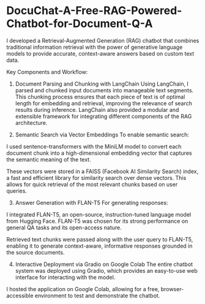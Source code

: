 # DocuChat-A-Free-RAG-Powered-Chatbot-for-Document-Q-A

I developed a Retrieval-Augmented Generation (RAG) chatbot that combines traditional information retrieval with the power of generative language models to provide accurate, context-aware answers based on custom text data.

Key Components and Workflow:
1. Document Parsing and Chunking with LangChain
Using LangChain, I parsed and chunked input documents into manageable text segments. This chunking process ensures that each piece of text is of optimal length for embedding and retrieval, improving the relevance of search results during inference. LangChain also provided a modular and extensible framework for integrating different components of the RAG architecture.

2. Semantic Search via Vector Embeddings
To enable semantic search:

I used sentence-transformers with the MiniLM model to convert each document chunk into a high-dimensional embedding vector that captures the semantic meaning of the text.

These vectors were stored in a FAISS (Facebook AI Similarity Search) index, a fast and efficient library for similarity search over dense vectors. This allows for quick retrieval of the most relevant chunks based on user queries.

3. Answer Generation with FLAN-T5
For generating responses:

I integrated FLAN-T5, an open-source, instruction-tuned language model from Hugging Face. FLAN-T5 was chosen for its strong performance on general QA tasks and its open-access nature.

Retrieved text chunks were passed along with the user query to FLAN-T5, enabling it to generate context-aware, informative responses grounded in the source documents.

4. Interactive Deployment via Gradio on Google Colab
The entire chatbot system was deployed using Gradio, which provides an easy-to-use web interface for interacting with the model.

I hosted the application on Google Colab, allowing for a free, browser-accessible environment to test and demonstrate the chatbot.

